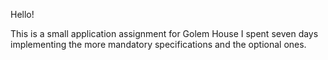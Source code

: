 Hello!

This is a small application assignment for Golem House
I spent seven days implementing the more mandatory specifications and the optional ones.

